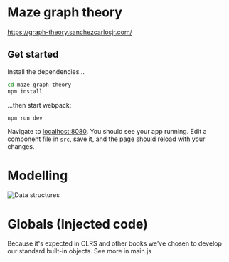 # Maze graph theory
https://graph-theory.sanchezcarlosjr.com/

## Get started

Install the dependencies...

```bash
cd maze-graph-theory
npm install
```

...then start webpack:

```bash
npm run dev
```

Navigate to [localhost:8080](http://localhost:8080). You should see your app running. Edit a component file in `src`, save it, and the page should reload with your changes.

# Modelling
![Data structures](
 http://www.plantuml.com/plantuml/proxy?cache=no&src=https://raw.githubusercontent.com/jonashackt/plantuml-markdown/master/example-uml.iuml
)

# Globals (Injected code)
Because it's expected in CLRS and other books we've chosen to develop our
standard built-in objects. See more in main.js 
